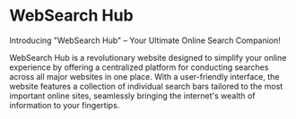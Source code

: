 # WebSearch Hub


Introducing "WebSearch Hub" – Your Ultimate Online Search Companion!

WebSearch Hub is a revolutionary website designed to simplify your online experience by offering a centralized platform for conducting searches across all major websites in one place. With a user-friendly interface, the website features a collection of individual search bars tailored to the most important online sites, seamlessly bringing the internet's wealth of information to your fingertips.
